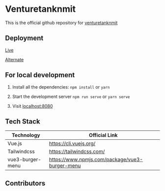 
# Venturetanknmit

This is the official github repository for [venturetanknmit](https://venturetanknmit.com)


## Deployment
[Live](https://venturetanknmit.com) 

[Alternate](https://v-tank.web.app)
## For local development

1. Install all the dependencies:  `npm install` or `yarn`

2. Start the development server `npm run serve` or `yarn serve`

3. Visit [localhost:8080](http://localhost:8080)
## Tech Stack

| Technology             | Official Link                                                                |
| ----------------- | ------------------------------------------------------------------ |
| Vue.js | https://cli.vuejs.org/ |
| Tailwindcss | https://tailwindcss.com/ |
| vue3-burger-menu | https://www.npmjs.com/package/vue3-burger-menu |

## Contributors

